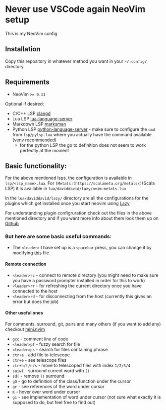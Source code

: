 # Never use VSCode again NeoVim setup

This is my NeoVim config

## Installation

Copy this repository in whatever method you want in your `~/.config/` directory 

## Requirements

- NeoVim `>= 0.11` 

Optional if desired:
- C/C++ LSP [clangd](https://clangd.llvm.org/installation.html)
- Lua LSP [lua-language-server](https://github.com/LuaLS/lua-language-server)
- Markdown LSP [marksman](https://github.com/artempyanykh/marksman)
- Python LSP [python-language-server](https://github.com/python-lsp/python-lsp-server) - make sure to configure the `cmd` from `lsp/pylsp.lua` where you actually have the command available (venv recommended)
    - for the python LSP the go to definition does not seem to work perfectly at the moment
## Basic functionality:

For the above mentioned lsps, the configuration is available in `lsp/<lsp_name>.lua`. For `[Metals](https://scalameta.org/metals/)`(Scala LSP) it is available in `lua/daviddavid/lazy/nvim-metals.lua`

In the `lua/daviddavid/lazy/` directory are all the configurations for the plugins which get installed once you start neovim using [Lazy](https://github.com/folke/lazy.nvim) 

For understanding plugin configruration check out the files in the above mentioned directory and if you want more info about them look them up on [Github](https://github.com/)

### But here are some basic useful commands:

- The `<leader>` I have set up is a `spacebar` press, you can change it by modifying [this](https://github.com/davidoroian/nvim/blob/master/lua/daviddavid/remap.lua) file

#### Remote connection

- `<leader>rc` - connect to remote directory (you might need to make sure you have a password prompter installed in order for this to work)
- `<leader>rr` - for refreshing the current directory once you have connected to the host
- `<leader>rd` - for disconnecting from the host (currently this gives an error but does the job)

#### Other useful ones

For comments, surround, git, pairs and many others (if you want to add any) checkout [mini.nvim](https://github.com/echasnovski/mini.nvim?tab=readme-ov-file)

- `gcc`         - comment line of code
- `<leader>pf`  - fuzzy search for file
- `<leader>ps`  - search for files containing phrase
- `ctr+a`       - add file to telescope
- `ctr+e`       - see telescope files
- `ctr+h/t/n/s` - move to telescoped files with index `1/2/3/4`
- `saiw(`       - surround current word with `()`
- `sd(`         - remove `()` surround
- `gD`          - go to definition of the class/function under the cursor
- `gr`          - see references of the word under cursor
- `K`           - hover over word under cursor 
- `gi`          - see implementation of word under cursor (not sure what exactly it is supposed to do, but feel free to find out)


